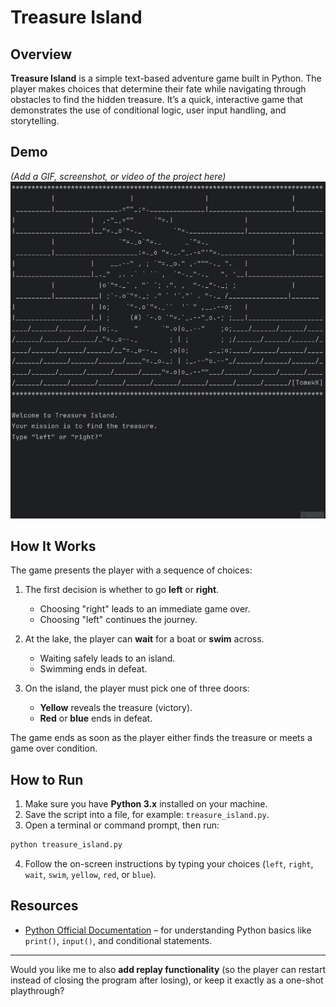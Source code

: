# Treasure Island

## Overview

**Treasure Island** is a simple text-based adventure game built in Python. The player makes choices that determine their fate while navigating through obstacles to find the hidden treasure. It’s a quick, interactive game that demonstrates the use of conditional logic, user input handling, and storytelling.

## Demo

*(Add a GIF, screenshot, or video of the project here)*
![alt text](<Treasure Island.gif>)

## How It Works

The game presents the player with a sequence of choices:

1. The first decision is whether to go **left** or **right**.

   * Choosing "right" leads to an immediate game over.
   * Choosing "left" continues the journey.
2. At the lake, the player can **wait** for a boat or **swim** across.

   * Waiting safely leads to an island.
   * Swimming ends in defeat.
3. On the island, the player must pick one of three doors:

   * **Yellow** reveals the treasure (victory).
   * **Red** or **blue** ends in defeat.

The game ends as soon as the player either finds the treasure or meets a game over condition.

## How to Run

1. Make sure you have **Python 3.x** installed on your machine.
2. Save the script into a file, for example: `treasure_island.py`.
3. Open a terminal or command prompt, then run:

```bash
python treasure_island.py
```

4. Follow the on-screen instructions by typing your choices (`left`, `right`, `wait`, `swim`, `yellow`, `red`, or `blue`).

## Resources

* [Python Official Documentation](https://docs.python.org/3/) – for understanding Python basics like `print()`, `input()`, and conditional statements.

---

Would you like me to also **add replay functionality** (so the player can restart instead of closing the program after losing), or keep it exactly as a one-shot playthrough?
